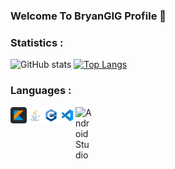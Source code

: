 ### Welcome To BryanGIG Profile 👋

### Statistics :
![GitHub stats](https://github-readme-stats.vercel.app/api?username=BryanGIG&theme=dracula)
[![Top Langs](https://github-readme-stats.vercel.app/api/top-langs/?username=anuraghazra&layout=compact)]()

### Languages :
[<img align="left" width="26" alt="Kotlin" src="https://raw.githubusercontent.com/edent/SuperTinyIcons/master/images/svg/kotlin.svg">](https://kotlinlang.org)
[<img align="left" width="26" alt="Java" src="https://raw.githubusercontent.com/edent/SuperTinyIcons/master/images/svg/java.svg">](https://www.java.com)
[<img align="left" width="26" alt="C++" src="https://raw.githubusercontent.com/edent/SuperTinyIcons/master/images/svg/cplusplus.svg">](https://wikipedia.org/wiki/C++)
[<img align="left" width="26" alt="Visual Studio Code" src="https://raw.githubusercontent.com/edent/SuperTinyIcons/master/images/svg/visualstudiocode.svg">](https://code.visualstudio.com)
[<img align="left" width="26" alt="Android Studio" src="https://pbs.twimg.com/profile_images/1276168873226784768/oTUrXdo6_400x400.jpg">](https://developer.android.com/studio)
<br>
